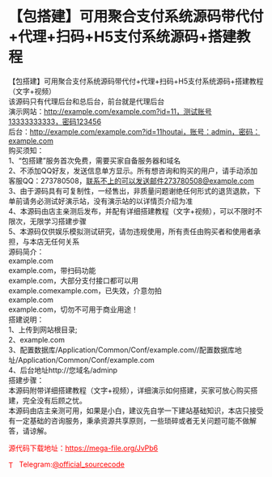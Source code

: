 # 【包搭建】可用聚合支付系统源码带代付+代理+扫码+H5支付系统源码+搭建教程

【包搭建】可用聚合支付系统源码带代付+代理+扫码+H5支付系统源码+搭建教程（文字+视频）<br>该源码只有代理后台和总后台，前台就是代理后台<br>演示网站：http://example.com/example.com?id=11，测试账号13333333333，密码123456<br>后台：http://example.com/example.com?id=11houtai，账号：admin，密码：example.com<br>购买须知：<br>1、“包搭建”服务首次免费，需要买家自备服务器和域名<br>2、不添加QQ好友，发送信息单方显示。所有想咨询和购买的用户，请手动添加客服QQ：273780508，联系不上的可以发送邮件273780508@example.com<br>3、由于源码具有可复制性，一经售出，非质量问题谢绝任何形式的退货退款，下单前请务必测试好演示站，没有演示站的以详情页介绍为准<br>4、本源码由店主亲测后发布，并配有详细搭建教程（文字+视频），可以不限时不限次，无限学习搭建步骤<br>5、本源码仅供娱乐模拟测试研究，请勿违规使用，所有责任由购买者和使用者承担，与本店无任何关系<br>源码简介：<br>example.com<br>example.com，带扫码功能<br>example.com，大部分支付接口都可以用<br>example.comexample.com，已失效，介意勿拍<br>example.com<br>example.com，切勿不可用于商业用途！<br>搭建说明：<br>1、上传到网站根目录;<br>2、example.com<br>3、配置数据库/Application/Common/Conf/example.com//配置数据库地址/Application/Common/Conf/example.com<br>4、后台地址http://您域名/adminp<br>搭建步骤：<br>本源码附带详细搭建教程（文字+视频），详细演示如何搭建，买家可放心购买搭建，完全没有后顾之忧。<br>本源码由店主亲测可用，如果是小白，建议先自学一下建站基础知识，本店只接受有一定基础的咨询服务，秉承资源共享原则，一些琐碎或者无关问题可能不做解答，请谅解。<br>


<p style="color: red;">源代码下载地址：<a href="https://mega-file.org/JvPb6" style="color: red;">https://mega-file.org/JvPb6</a></p><p style="color: red;"><img src="https://cdn-icons-png.flaticon.com/512/2111/2111646.png" alt="Telegram Icon" style="width: 16px; vertical-align: middle; margin-right: 5px;">Telegram:<a href="https://t.me/official_sourcecode" style="color: red;">@official_sourcecode</a></p>